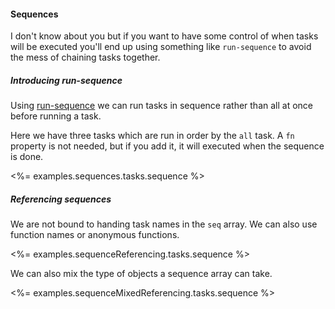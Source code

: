 #### Sequences

I don't know about you but if you want to have some control of when tasks will be executed you'll end up using something like `run-sequence` to avoid the mess of chaining tasks together.


##### Introducing run-sequence

Using [run-sequence](https://www.npmjs.com/package/run-sequence) we can run tasks in sequence rather than all at once before running a task.

Here we have three tasks which are run in order by the `all` task. A `fn` property is not needed, but if you add it, it will executed when the sequence is done.

<%= examples.sequences.tasks.sequence %>

##### Referencing sequences

We are not bound to handing task names in the `seq` array. We can also use function names or anonymous functions.

<%= examples.sequenceReferencing.tasks.sequence %>

We can also mix the type of objects a sequence array can take.

<%= examples.sequenceMixedReferencing.tasks.sequence %>
